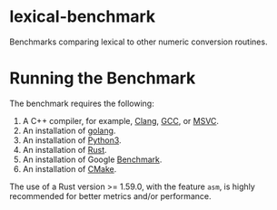 lexical-benchmark
=================

Benchmarks comparing lexical to other numeric conversion routines.

# Running the Benchmark

The benchmark requires the following:

1. A C++ compiler, for example, [Clang](https://clang.llvm.org/get_started.html), [GCC](https://gcc.gnu.org/install/), or [MSVC](https://docs.microsoft.com/en-us/cpp/build/vscpp-step-0-installation?view=vs-2017).
2. An installation of [golang](https://golang.org/doc/install#install).
3. An installation of [Python3](https://www.python.org/downloads/).
4. An installation of [Rust](https://doc.rust-lang.org/1.0.0/book/installing-rust.html).
5. An installation of Google [Benchmark](https://github.com/google/benchmark).
5. An installation of [CMake](https://cmake.org/download/).

The use of a Rust version >= 1.59.0, with the feature `asm`, is highly recommended for better metrics and/or performance.
